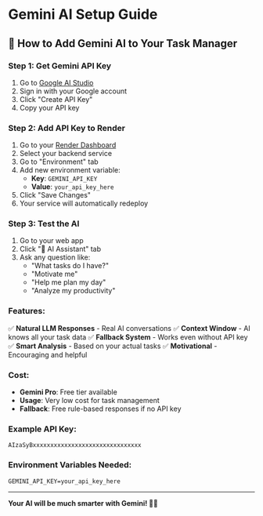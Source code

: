# Gemini AI Setup Guide

## 🚀 How to Add Gemini AI to Your Task Manager

### **Step 1: Get Gemini API Key**

1. Go to [Google AI Studio](https://makersuite.google.com/app/apikey)
2. Sign in with your Google account
3. Click "Create API Key"
4. Copy your API key

### **Step 2: Add API Key to Render**

1. Go to your [Render Dashboard](https://dashboard.render.com)
2. Select your backend service
3. Go to "Environment" tab
4. Add new environment variable:
   - **Key**: `GEMINI_API_KEY`
   - **Value**: `your_api_key_here`
5. Click "Save Changes"
6. Your service will automatically redeploy

### **Step 3: Test the AI**

1. Go to your web app
2. Click "🤖 AI Assistant" tab
3. Ask any question like:
   - "What tasks do I have?"
   - "Motivate me"
   - "Help me plan my day"
   - "Analyze my productivity"

### **Features:**

✅ **Natural LLM Responses** - Real AI conversations
✅ **Context Window** - AI knows all your task data
✅ **Fallback System** - Works even without API key
✅ **Smart Analysis** - Based on your actual tasks
✅ **Motivational** - Encouraging and helpful

### **Cost:**

- **Gemini Pro**: Free tier available
- **Usage**: Very low cost for task management
- **Fallback**: Free rule-based responses if no API key

### **Example API Key:**
```
AIzaSyBxxxxxxxxxxxxxxxxxxxxxxxxxxxxxxx
```

### **Environment Variables Needed:**
```
GEMINI_API_KEY=your_api_key_here
```

---

**Your AI will be much smarter with Gemini! 🤖✨**
